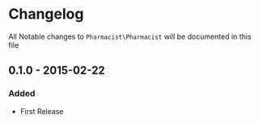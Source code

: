 # Changelog

All Notable changes to `Pharmacist\Pharmacist` will be documented in this file

## 0.1.0 - 2015-02-22

### Added
- First Release